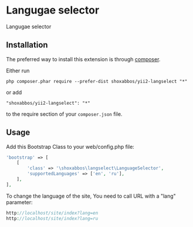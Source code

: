 Langugae selector
=================
Langugae selector

Installation
------------

The preferred way to install this extension is through [composer](http://getcomposer.org/download/).

Either run

```
php composer.phar require --prefer-dist shoxabbos/yii2-langselect "*"
```

or add

```
"shoxabbos/yii2-langselect": "*"
```

to the require section of your `composer.json` file.


Usage
-----

Add this Bootstrap Class to your web/config.php file:

```php
'bootstrap' => [
    [
        'class' => '\shoxabbos\langselect\LanguageSelector',
        'supportedLanguages' => ['en', 'ru'],
    ],
],
```

To change the language of the site, You need to call URL with a "lang" parameter: 
```php
http://localhost/site/index?lang=en
http://localhost/site/index?lang=ru
```